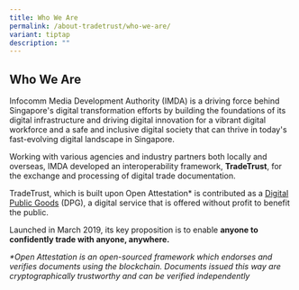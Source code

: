 ```yaml
---
title: Who We Are
permalink: /about-tradetrust/who-we-are/
variant: tiptap
description: ""
---
```

<h2>Who We Are</h2><p>Infocomm Media Development Authority (IMDA) is a driving force behind Singapore's digital transformation efforts by building the foundations of its digital infrastructure and driving digital innovation for a vibrant digital workforce and a safe and inclusive digital society that can thrive in today's fast-evolving digital landscape in Singapore.</p><p>Working with various agencies and industry partners both locally and overseas, IMDA developed an interoperability framework, <strong>TradeTrust</strong>, for the exchange and processing of digital trade documentation.</p><p>TradeTrust, which is built upon Open Attestation* is contributed as a <a href="https://digitalpublicgoods.net/digital-public-goods/" rel="noopener noreferrer nofollow" target="_blank">Digital Public Goods</a> (DPG), a digital service that is offered without profit to benefit the public.</p><p>Launched in March 2019, its key proposition is to enable <strong>anyone to confidently trade with anyone, anywhere.</strong></p><p></p><p></p><p><em>*Open Attestation is an open-sourced framework which endorses and verifies documents using the blockchain. Documents issued this way are cryptographically trustworthy and can be verified independently</em></p>